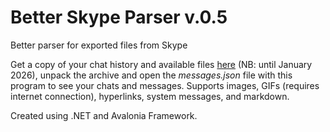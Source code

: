 # Better Skype Parser v.0.5

Better parser for exported files from Skype

Get a copy of your chat history and available files [here](https://secure.skype.com/en/data-export) (NB: until January 2026), unpack the archive and open the *messages.json* file with this program to see your chats and messages. Supports images, GIFs (requires internet connection), hyperlinks, system messages, and markdown.

Created using .NET and Avalonia Framework.
